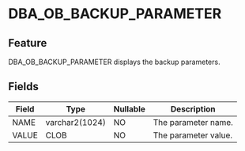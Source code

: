 # DBA_OB_BACKUP_PARAMETER
## Feature
DBA_OB_BACKUP_PARAMETER displays the backup parameters.
## Fields

| Field | Type | Nullable | Description |
| --- | --- | --- | --- |
| NAME | varchar2(1024) | NO | The parameter name. |
| VALUE | CLOB | NO | The parameter value. |